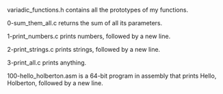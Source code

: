 variadic_functions.h contains all the prototypes of my functions.

0-sum_them_all.c returns the sum of all its parameters.

1-print_numbers.c prints numbers, followed by a new line.

2-print_strings.c prints strings, followed by a new line.

3-print_all.c prints anything.

100-hello_holberton.asm is a 64-bit program in assembly that prints Hello, Holberton, followed by a new line.
